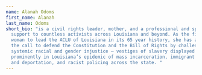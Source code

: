 ```yaml
---
name: Alanah Odoms
first_name: Alanah
last_name: Odoms
short_bio: "is a civil rights leader, mother, and a professional and spiritual
  support to countless activists across Louisiana and beyond. As the first Black
  woman to lead the ACLU of Louisiana in its 65 year history, she has answered
  the call to defend the Constitution and the Bill of Rights by challenging
  systemic racial and gender injustice – vestiges of slavery displayed most
  prominently in Louisiana’s epidemic of mass incarceration, immigrant detention
  and deportation, and racist policing across the state. "
---
```

